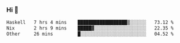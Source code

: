 ### Hi 👋

<!--START_SECTION:waka-->

```txt
Haskell   7 hrs 4 mins    ██████████████████▒░░░░░░   73.12 %
Nix       2 hrs 9 mins    █████▓░░░░░░░░░░░░░░░░░░░   22.35 %
Other     26 mins         █░░░░░░░░░░░░░░░░░░░░░░░░   04.52 %
```

<!--END_SECTION:waka-->
